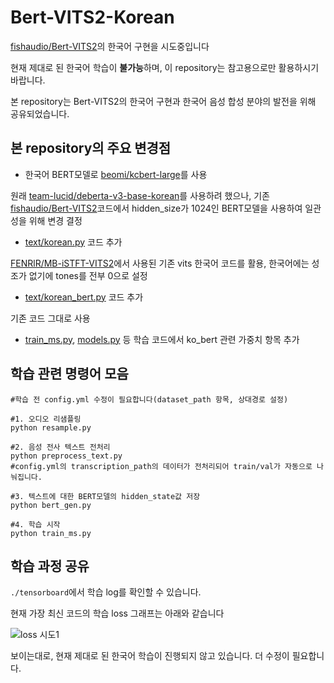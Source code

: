 # Bert-VITS2-Korean

[fishaudio/Bert-VITS2](https://github.com/fishaudio/Bert-VITS2)의 한국어 구현을 시도중입니다

현재 제대로 된 한국어 학습이 **불가능**하며, 이 repository는 참고용으로만 활용하시기 바랍니다.

본 repository는 Bert-VITS2의 한국어 구현과 한국어 음성 합성 분야의 발전을 위해 공유되었습니다.

## 본 repository의 주요 변경점
- 한국어 BERT모델로 [beomi/kcbert-large](https://huggingface.co/beomi/kcbert-large)를 사용

원래 [team-lucid/deberta-v3-base-korean](https://huggingface.co/team-lucid/deberta-v3-base-korean)를 사용하려 했으나, 기존 [fishaudio/Bert-VITS2](https://github.com/fishaudio/Bert-VITS2)코드에서 hidden_size가 1024인 BERT모델을 사용하여 일관성을 위해 변경 결정

- [text/korean.py](./text/korean.py) 코드 추가

[FENRlR/MB-iSTFT-VITS2](https://github.com/FENRlR/MB-iSTFT-VITS2)에서 사용된 기존 vits 한국어 코드를 활용, 한국어에는 성조가 없기에 tones를 전부 0으로 설정

- [text/korean_bert.py](./text/korean_bert.py) 코드 추가

기존 코드 그대로 사용

- [train_ms.py](./train_ms.py), [models.py](./models.py) 등 학습 코드에서 ko_bert 관련 가중치 항목 추가

## 학습 관련 명령어 모음

```
#학습 전 config.yml 수정이 필요합니다(dataset_path 항목, 상대경로 설정)

#1. 오디오 리샘플링
python resample.py

#2. 음성 전사 텍스트 전처리
python preprocess_text.py
#config.yml의 transcription_path의 데이터가 전처리되어 train/val가 자동으로 나눠집니다.

#3. 텍스트에 대한 BERT모델의 hidden_state값 저장
python bert_gen.py

#4. 학습 시작
python train_ms.py
```

## 학습 과정 공유

```./tensorboard```에서 학습 log를 확인할 수 있습니다.

현재 가장 최신 코드의 학습 loss 그래프는 아래와 같습니다

![loss 시도1](./img/ko_pretrain_try1_loss.png)

보이는대로, 현재 제대로 된 한국어 학습이 진행되지 않고 있습니다. 더 수정이 필요합니다.